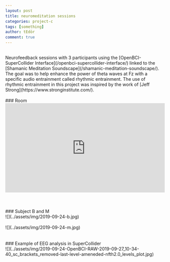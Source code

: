 ```yaml
---
layout: post
title: neuromeditation sessions
categories: project-c
tags: [something]
author: tEdör
comment: true
---
```

<!--
add https://www.maxlaumeister.com/pagecrypt/
-->
<br>
Neurofeedback sessions with 3 participants using the [OpenBCI-SuperCollider Interface](/openbci-supercollider-interface/) linked to the [Shamanic Meditation Soundscape](/shamanic-meditation-soundscape/). The goal was to help enhance the power of theta waves at Fz with a specific audio entrainment called rhythmic entrainment. The use of rhythmic entrainment in this project was inspired by the work of [Jeff Strong](https://www.stronginstitute.com/).
<br>
<br>
### Room
<br>
<div style="left: 0; width: 100%; height: 0; position: relative; padding-bottom: 56.2493%;"><iframe src="https://www.youtube.com/embed/8W7U3mrnR_s?rel=0&amp;showinfo=0" style="border: 0; top: 0; left: 0; width: 100%; height: 100%; position: absolute;" allowfullscreen scrolling="no"></iframe></div>
<br>
<br>
<br>
### Subject B and M
<br>
![](../assets/img/2019-09-24-b.jpg)
<br>
<br>
![](../assets/img/2019-09-24-m.jpg)
<br>
<br>
<br>
### Example of EEG analysis in SuperCollider
<br>
![](../assets/img/2019-09-24-OpenBCI-RAW-2019-09-27_10-34-40_sc_brackets_removed-last-level-ameneded-nfth2.0_levels_plot.jpg)
<br>
<br>
